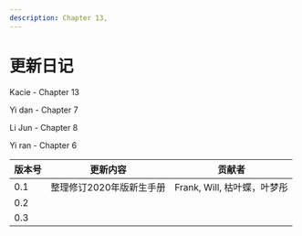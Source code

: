 ```yaml
---
description: Chapter 13,
---
```


# 更新日记

Kacie - Chapter 13

Yi dan - Chapter 7

Li Jun - Chapter 8

Yi ran - Chapter 6

| 版本号 | 更新内容           | 贡献者                  |
| --- | -------------- | -------------------- |
| 0.1 | 整理修订2020年版新生手册 | Frank, Will, 枯叶蝶，叶梦彤 |
| 0.2 |                |                      |
| 0.3 |                |                      |
